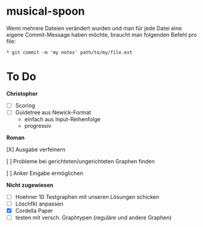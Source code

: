# musical-spoon
Wenn mehrere Dateien verändert wurden und man für jede Datei eine eigene 
Commit-Message haben möchte, braucht man folgenden Befehl pro file: 

	* git commit -m 'my notes' path/to/my/file.ext 

# To Do

**Christopher**
- [ ] Scoring
- [ ] Guidetree aus Newick-Format
    - einfach aus Input-Reihenfolge
    - progressiv
        
**Roman**

[X] Ausgabe verfeinern

[ ] Probleme bei gerichteten/ungerichteten Graphen finden

[ ] Anker Eingabe ermöglichen
                
**Nicht zugewiesen**
- [ ] Hoehner 10 Testgraphen mit unseren Lösungen schicken
- [ ] Löschfkt anpassen
- [X] Cordella Paper
- [ ] testen mit versch. Graphtypen (reguläre und andere Graphen)
